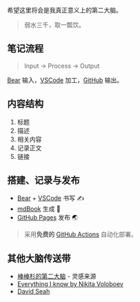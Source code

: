 希望这里将会是我真正意义上的第二大脑。

> 弱水三千，取一瓢饮。

## 笔记流程

> Input -> Process -> Output

[Bear](https://bear.app) 输入，[VSCode](https://code.visualstudio.com) 加工，[GitHub](https://github.com/KiligWYu/Knowledge-Track) 输出。

## 内容结构

1. 标题
2. 描述
3. 相关内容
4. 记录正文
5. 链接

## 搭建、记录与发布

- [Bear](https://bear.app) + [VSCode](https://code.visualstudio.com) 书写 ✍️
- [mdBook](https://github.com/rust-lang/mdBook) 生成 🧰
- [GitHub Pages](https://pages.github.com) 发布 🌏

> 采用**免费的** [GitHub Actions](https://github.com/features/actions) 自动化部署。

## 其他大脑传送带

- [棒棒杉的第二大脑](https://binlogo.github.io/Knowledge-Track/Introduction.html) - 灵感来源
- [Everything I know by Nikita Voloboev](https://wiki.nikitavoloboev.xyz)
- [David Seah](https://davidseah.gitbook.io/davidseah)
